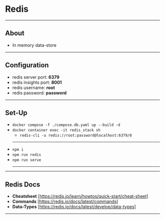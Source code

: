 # Redis

---

## About

- In memory data-store

---

## Configuration

- redis server port: **6379**
- redis insights port: **8001**
- redis username: **root**
- redis password: **password**

---

## Set-Up

- `docker compose -f ./compose.db.yaml up --build -d`
- `docker container exec -it redis_stack sh`
  - `redis-cli -u redis://root:password@localhost:6379/0`
  ***
- `npm i`
- `npm run redis`
- `npm run serve`
  ***

---

## Redis Docs

- **Cheatsheet** [https://redis.io/learn/howtos/quick-start/cheat-sheet]
- **Commands** [https://redis.io/docs/latest/commands]
- **Data-Types** [https://redis.io/docs/latest/develop/data-types]

---
